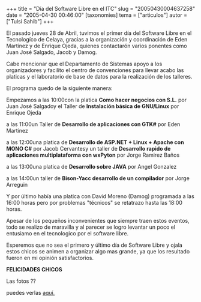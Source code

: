 +++
title = "Día del Software Libre en el ITC"
slug = "20050430004637258"
date = "2005-04-30 00:46:00"
[taxonomies]
tema = ["articulos"]
autor = ["Tulsi Sahib"]
+++

El pasado jueves 28 de Abril, tuvimos el primer día del Software Libre
en el Tecnologíco de Celaya, gracias a la organización y coordinación de
Eden Martinez y de Enrique Ojeda, quienes contactarón varios ponentes
como Juan José Salgado, Jacob y Damog.

<!-- more -->
Cabe mencionar que el Departamento de Sistemas apoyo a los organizadores
y facilito el centro de convenciones para llevar acabo las platicas y el
laboratorio de base de datos para la realización de los talleres.

El programa quedo de la siguiente manera:

Empezamos a las 10:00con la platica **Como hacer negocios con S.L.** por
Juan José Salgadoy el Taller de **Instalación básica de GNU/Linux** por
Enrique Ojeda

a las 11:00un Taller de **Desarrollo de aplicaciones con GTK#** por Eden
Martinez

a las 12:00una platica de **Desarrollo de ASP.NET + Linux + Apache con
MONO C#** por Jacob Cervantesy un taller de **Desarrollo rapido de
aplicaciones multiplataforma con wxPyton** por Jorge Ramirez Baños

a las 13:00una platica de **Desarrollo sobre JAVA** por Angel Gonzalez

a las 14:00un taller de **Bison-Yacc desarrollo de un compilador** por
Jorge Arreguin

Y por último había una platica con David Moreno (Damog) programada a las
16:00 horas pero por problemas "técnicos" se retatrazo hasta las 18:00
horas.

Apesar de los pequeños inconvenientes que siempre traen estos eventos,
todo se realizo de maravilla y al parecer se logro levantar un poco el
entusiamo en el tecnologico por el software libre.

Esperemos que no sea el primero y último día de Software Libre y ojala
estos chicos se animen a organizar algo mas grande, ya que los resultado
fueron en mi opinión satisfactorios.

**FELICIDADES CHICOS**

Las fotos ??

puedes verlas
[aquí.](http://c014.coral.com.mx/tulsipop/index.php?gadget=Phoo&action=ViewAlbum&id=8)

